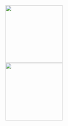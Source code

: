 





<div align="center">
  <a href="https://github.com/VictorAnselmo/Victor">
  <img height="180em" src="https://github-readme-stats.vercel.app/api?username=VictorAnselmo&show_icons=true&theme=highcontrast&include_all_commits=true&count_private=true"/> <br>
  <img height="180em" src="https://github-readme-stats.vercel.app/api/top-langs/?username=VictorAnselmo&layout=compact&langs_count=7&theme=highcontrast"/>
</div>

##
